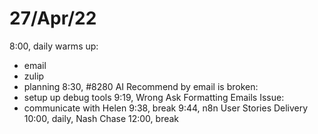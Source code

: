 # 27/Apr/22
8:00, daily warms up: 
  * email 
  * zulip 
  * planning
8:30, #8280 AI Recommend by email is broken: 
  * setup up debug tools
9:19, Wrong Ask Formatting Emails Issue: 
  * communicate with Helen
9:38, break
9:44, n8n User Stories Delivery
10:00, daily, Nash Chase
12:00, break
